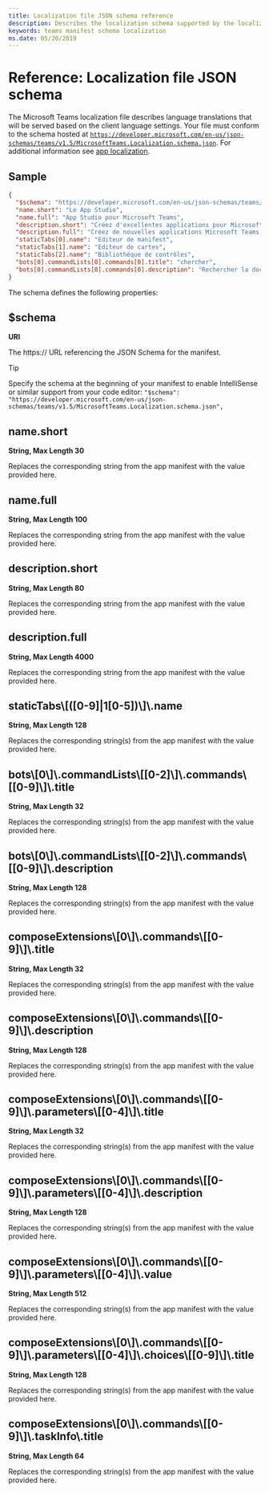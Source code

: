 ```yaml
---
title: Localization file JSON schema reference
description: Describes the localization schema supported by the localization file for Microsoft Teams
keywords: teams manifest schema localization
ms.date: 05/20/2019
---
```


# Reference: Localization file JSON schema

The Microsoft Teams localization file describes language translations that will be served based on the client language settings. Your file must conform to the schema hosted at [`https://developer.microsoft.com/en-us/json-schemas/teams/v1.5/MicrosoftTeams.Localization.schema.json`]( https://developer.microsoft.com/en-us/json-schemas/teams/v1.5/MicrosoftTeams.Localization.schema.json). For additional information see [app localization](~/concepts/build-and-test/apps-localization.md).

## Sample

```json
{
  "$schema": "https://developer.microsoft.com/en-us/json-schemas/teams/v1.5/MicrosoftTeams.Localization.schema.json",
  "name.short": "Le App Studio",
  "name.full": "App Studio pour Microsoft Teams",
  "description.short": "Créez d'excellentes applications pour Microsoft Teams avec App Studio.",
  "description.full": "Créez de nouvelles applications Microsoft Teams, concevez et prévisualisez des cartes bot, et explorez la documentation avec App Studio.",
  "staticTabs[0].name": "Editeur de manifest",
  "staticTabs[1].name": "Editeur de cartes",
  "staticTabs[2].name": "Bibliothèque de contrôles",
  "bots[0].commandLists[0].commands[0].title": "chercher",
  "bots[0].commandLists[0].commands[0].description": "Rechercher la documentation Teams pertinente"
}
```

The schema defines the following properties:

## $schema

**URI**

The https:// URL referencing the JSON Schema for the manifest.

> [!TIP]
> Specify the schema at the beginning of your manifest to enable IntelliSense or similar support from your code editor: `"$schema": "https://developer.microsoft.com/en-us/json-schemas/teams/v1.5/MicrosoftTeams.Localization.schema.json",`

## name.short

**String, Max Length 30**

Replaces the corresponding string from the app manifest with the value provided here.

## name.full

**String, Max Length 100**

Replaces the corresponding string from the app manifest with the value provided here.

## description.short

**String, Max Length 80**

Replaces the corresponding string from the app manifest with the value provided here.

## description.full

**String, Max Length 4000**

Replaces the corresponding string from the app manifest with the value provided here.

## staticTabs\\[([0-9]|1[0-5])\\]\\.name

**String, Max Length 128**

Replaces the corresponding string(s) from the app manifest with the value provided here.

## bots\\[0\\]\\.commandLists\\[[0-2]\\]\\.commands\\[[0-9]\\]\\.title

**String, Max Length 32**

Replaces the corresponding string(s) from the app manifest with the value provided here.

## bots\\[0\\]\\.commandLists\\[[0-2]\\]\\.commands\\[[0-9]\\]\\.description

**String, Max Length 128**

Replaces the corresponding string(s) from the app manifest with the value provided here.

## composeExtensions\\[0\\]\\.commands\\[[0-9]\\]\\.title

**String, Max Length 32**

Replaces the corresponding string(s) from the app manifest with the value provided here.

## composeExtensions\\[0\\]\\.commands\\[[0-9]\\]\\.description

**String, Max Length 128**

Replaces the corresponding string(s) from the app manifest with the value provided here.

## composeExtensions\\[0\\]\\.commands\\[[0-9]\\]\\.parameters\\[[0-4]\\]\\.title

**String, Max Length 32**

Replaces the corresponding string(s) from the app manifest with the value provided here.

## composeExtensions\\[0\\]\\.commands\\[[0-9]\\]\\.parameters\\[[0-4]\\]\\.description

**String, Max Length 128**

Replaces the corresponding string(s) from the app manifest with the value provided here.

## composeExtensions\\[0\\]\\.commands\\[[0-9]\\]\\.parameters\\[[0-4]\\]\\.value

**String, Max Length 512**

Replaces the corresponding string(s) from the app manifest with the value provided here.

## composeExtensions\\[0\\]\\.commands\\[[0-9]\\]\\.parameters\\[[0-4]\\]\\.choices\\[[0-9]\\]\\.title

**String, Max Length 128**

Replaces the corresponding string(s) from the app manifest with the value provided here.

## composeExtensions\\[0\\]\\.commands\\[[0-9]\\]\\.taskInfo\\.title

**String, Max Length 64**

Replaces the corresponding string(s) from the app manifest with the value provided here.